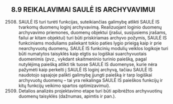 ## 8.9	REIKALAVIMAI SAULĖ IS ARCHYVAVIMUI

2508. SAULĖ IS turi turėti funkcijas, suteikiančias galimybę atlikti SAULĖ IS tvarkomų duomenų loginį archyvavimą. Realizuojant loginio duomenų archyvavimo priemones, duomenų objektui (įrašui, susijusiems įrašams, failui ar kitam objektui) turi būti priskiriamas archyvo požymis, SAULĖ IS funkciniams moduliams paliekant tokio paties lygio prieigą kaip ir prie nearchyvuotų duomenų. SAULĖ IS funkcinių modulių veiklos logikoje turi būti numatytos taisyklės kaip elgtis su logiškai suarchyvuotais duomenimis (pvz., vykdant skaitmeninio turinio paiešką, pagal nutylėjimą paiešką atlikti tik tuose SAULĖ IS duomenyse, kurie nėra pažymėti kaip perkelti į SAULĖ IS loginį archyvą, tačiau SAULĖ IS naudotojo sąsajoje palikti galimybę įjungti paiešką ir tarp logiškai archyvuotų duomenų – tai yra reikalinga SAULĖ IS paieškos funkcijų ir kitų funkcijų veikimo spartos optimizavimui).
2509. Detalios analizės projektavimo etape turi būti apibrėžtos archyvuotinų duomenų taisyklės (dažnumas, apimtis ir pan.).
